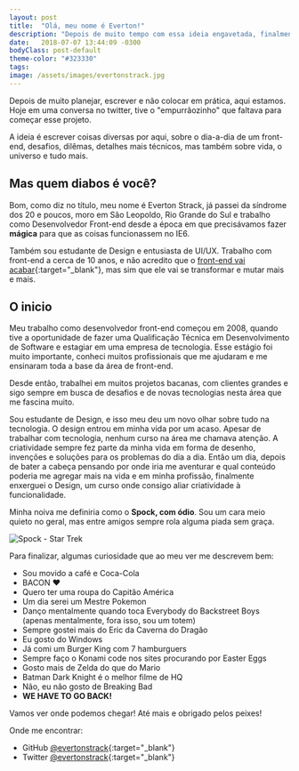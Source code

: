 ```yaml
---
layout: post
title:  "Olá, meu nome é Everton!"
description: "Depois de muito tempo com essa ideia engavetada, finalmente vou colocar essa ideia/projeto em prática. Um pequeno apanhado sobre o dia-a-dia de um front end, vida, o universo e tudo mais."
date:   2018-07-07 13:44:09 -0300
bodyClass: post-default
theme-color: "#323330"
tags: 
image: /assets/images/evertonstrack.jpg
---
```


Depois de muito planejar, escrever e não colocar em prática, aqui estamos. Hoje em uma conversa no twitter, tive o "empurrãozinho" que faltava para começar esse projeto.

A ideia é escrever coisas diversas por aqui, sobre o dia-a-dia de um front-end, desafios, dilêmas, detalhes mais técnicos, mas também sobre vida, o universo e tudo mais. 


## Mas quem diabos é você?

Bom, como diz no título, meu nome  é Everton Strack, já passei da síndrome dos 20 e poucos, moro em São Leopoldo, Rio Grande do Sul e trabalho como Desenvolvedor Front-end desde a época em que precisávamos fazer **mágica** para que as coisas funcionassem no IE6. 

Também sou estudante de Design e entusiasta de UI/UX. Trabalho com front-end a cerca de 10 anos, e não acredito que o [front-end vai acabar](https://kvnol.github.io/ofrontendacabou/){:target="_blank"}, mas sim que ele vai se transformar e mutar mais e mais.


## O inicio

Meu trabalho como desenvolvedor front-end começou em 2008, quando tive a oportunidade de fazer uma Qualificação Técnica em Desenvolvimento de Software e estagiar em uma empresa de tecnologia. Esse estágio foi muito importante, conheci muitos profissionais que me ajudaram e me ensinaram toda a base da área de front-end. 

Desde então, trabalhei em muitos projetos bacanas, com clientes grandes e sigo sempre em busca de desafios e de novas tecnologias nesta área que me fascina muito.

Sou estudante de Design, e isso meu deu um novo olhar sobre tudo na tecnologia. O design entrou em minha vida por um acaso. Apesar de trabalhar com tecnologia, nenhum curso na área me chamava atenção. A criatividade sempre fez parte da minha vida em forma de desenho, invenções e soluções para os problemas do dia a dia. Então um dia, depois de bater a cabeça pensando por onde iria me aventurar e qual conteúdo poderia me agregar mais na vida e em minha profissão, finalmente enxerguei o Design, um curso onde consigo aliar criatividade à funcionalidade.

Minha noiva me definiria como o **Spock, com ódio**. Sou um cara meio quieto no geral, mas entre amigos sempre rola alguma piada sem graça. 

![Spock - Star Trek](https://d2mxuefqeaa7sj.cloudfront.net/s_89D3F5CD7CFF94850BBB1D254D12B21BC6FA9C60C0D832D828A34269F39F660D_1532400757464_spock.jpg)

Para finalizar, algumas curiosidade que ao meu ver me descrevem bem:


- Sou movido a café e Coca-Cola
- BACON ♥
- Quero ter uma roupa do Capitão América
- Um dia serei um Mestre Pokemon
- Danço mentalmente quando toca Everybody do Backstreet Boys (apenas mentalmente, fora isso, sou um totem)
- Sempre gostei mais do Eric da Caverna do Dragão
- Eu gosto do Windows
- Já comi um Burger King com 7 hamburguers
- Sempre faço o Konami code nos sites procurando por Easter Eggs
- Gosto mais de Zelda do que do Mario
- Batman Dark Knight é o melhor filme de HQ
- Não, eu não gosto de Breaking Bad
- **WE HAVE TO GO BACK!**

Vamos ver onde podemos chegar!
Até mais e obrigado pelos peixes!

Onde me encontrar:
- GitHub [@evertonstrack](https://github.com/evertonstrack){:target="_blank"}
- Twitter [@evertonstrack](https://twitter.com/evertonstrack){:target="_blank"}